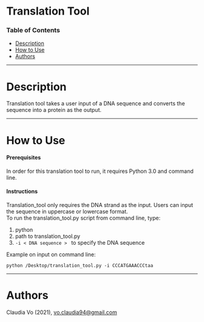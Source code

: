 # Translation Tool

### Table of Contents
- [Description](#description)
- [How to Use](#how-to-use)
- [Authors](#authors)

---

# Description 
Translation tool takes a user input of a DNA sequence and converts the sequence into a protein as the output. 

---

# How to Use

#### Prerequisites
In order for this translation tool to run, it requires Python 3.0 and command line.

#### Instructions

Translation_tool only requires the DNA strand as the input. Users can input the sequence in uppercase or lowercase format. 
<br />
To run the translation_tool.py script from command line, type:
1. python
2. path to translation_tool.py
3. <code>-i < DNA sequence > </code> to specify the DNA sequence

Example on input on command line:

```
python /Desktop/translation_tool.py -i CCCATGAAACCCtaa
```


---

# Authors
Claudia Vo (2021), vo.claudia94@gmail.com

